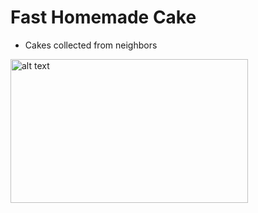 # Fast Homemade Cake
- Cakes collected from neighbors
<img src="https://t4.ftcdn.net/jpg/03/31/10/17/240_F_331101745_iJ3F7GUwZQKIeFCUCUtFZ51EWRAD0gjZ.jpg" alt="alt text" width="380" height="230">

